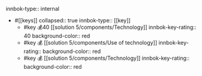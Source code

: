 innbok-type:: internal
- #[[keys]]
  collapsed:: true
  innbok-type:: [[key]]
  - #key 💰40 [[solution 5/components/Technology]]
    innbok-key-rating:: 40
    background-color:: red
  - #key 💰 [[solution 5/components/Use of technology]]
    innbok-key-rating:: 
    background-color:: red
  - #key 💰 [[solution 5/components/Technology]]
    innbok-key-rating:: 
    background-color:: red



